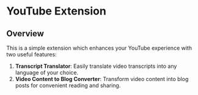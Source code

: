 # YouTube Extension 

## Overview

This is a simple extension which enhances your YouTube experience with two useful features:

1. **Transcript Translator**: Easily translate video transcripts into any language of your choice.
2. **Video Content to Blog Converter**: Transform video content into blog posts for convenient reading and sharing.

